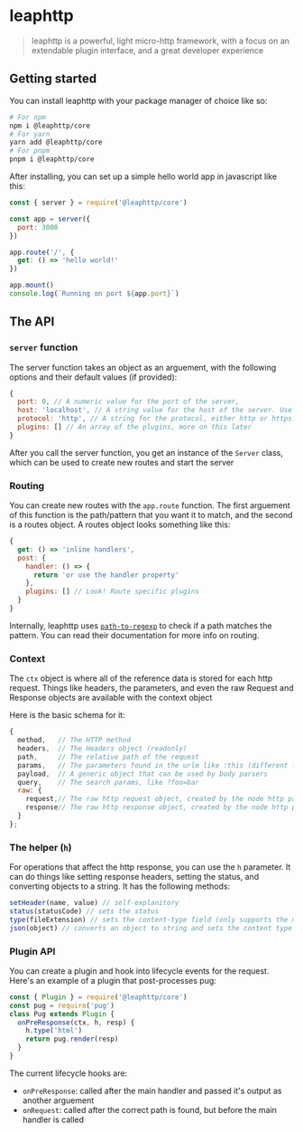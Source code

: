 # leaphttp

> leaphttp is a powerful, light micro-http framework, with a focus on an extendable plugin interface, and a great developer experience

## Getting started

You can install leaphttp with your package manager of choice like so:

```sh
# For npm
npm i @leaphttp/core
# For yarn
yarn add @leaphttp/core
# For pnpm
pnpm i @leaphttp/core
```

After installing, you can set up a simple hello world app in javascript like this:

```js
const { server } = require('@leaphttp/core')

const app = server({
  port: 3000
})

app.route('/', {
  get: () => 'hello world!'
})

app.mount()
console.log(`Running on port ${app.port}`)
```

## The API

### `server` function

The server function takes an object as an arguement, with the following options and their default values (if provided):

```js
{
  port: 0, // A numeric value for the port of the server,
  host: 'localhost', // A string value for the host of the server. Use '0.0.0.0' for port forwarding,
  protocol: 'http', // A string for the protocol, either http or https. Doesn't really do much at the moment
  plugins: [] // An array of the plugins, more on this later
}
```

After you call the server function, you get an instance of the `Server` class, which can be used to create new routes and start the server

### Routing

You can create new routes with the `app.route` function. The first arguement of this function is the path/pattern that you want it to match, and the second is a routes object. A routes object looks something like this:

```js
{
  get: () => 'inline handlers',
  post: {
    handler: () => {
      return 'or use the handler property'
    },
    plugins: [] // Look! Route specific plugins
  }
}
```

Internally, leaphttp uses [`path-to-regexp`](https://github.com/pillarjs/path-to-regexp) to check if a path matches the pattern. You can read their documentation for more info on routing.

### Context

The `ctx` object is where all of the reference data is stored for each http request. Things like headers, the parameters, and even the raw Request and Response objects are available with the context object

Here is the basic schema for it:

```js
{
  method,   // The HTTP method
  headers,  // The Headers object (readonly)
  path,     // The relative path of the request
  params,   // The parameters found in the urlm like :this (different from search params)
  payload,  // A generic object that can be used by body parsers
  query,    // The search params, like ?foo=bar
  raw: {
    request,// The raw http request object, created by the node http package
    response// The raw http response object, created by the node http package
  }
};
```

### The helper (`h`)

For operations that affect the http response, you can use the `h` parameter. It can do things like setting response headers, setting the status, and converting objects to a string. It has the following methods:

```js
setHeader(name, value) // self-explanitory
status(statusCode) // sets the status
type(fileExtension) // sets the content-type field (only supports the most common mime types)
json(object) // converts an object to string and sets the content type
```

### Plugin API

You can create a plugin and hook into lifecycle events for the request. Here's an example of a plugin that post-processes pug:

```js
const { Plugin } = require('@leaphttp/core')
const pug = require('pug')
class Pug extends Plugin {
  onPreResponse(ctx, h, resp) {
    h.type('html')
    return pug.render(resp)
  }
}
```

The current lifecycle hooks are:
- `onPreResponse`: called after the main handler and passed it's output as another arguement
- `onRequest`: called after the correct path is found, but before the main handler is called